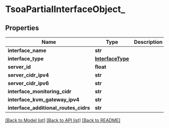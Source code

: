 # TsoaPartialInterfaceObject_

## Properties
Name | Type | Description | Notes
------------ | ------------- | ------------- | -------------
**interface_name** | **str** |  | [optional] 
**interface_type** | [**InterfaceType**](InterfaceType.md) |  | [optional] 
**server_id** | **float** |  | [optional] 
**server_cidr_ipv4** | **str** |  | [optional] 
**server_cidr_ipv6** | **str** |  | [optional] 
**interface_monitoring_cidr** | **str** |  | [optional] 
**interface_kvm_gateway_ipv4** | **str** |  | [optional] 
**interface_additional_routes_cidrs** | **str** |  | [optional] 

[[Back to Model list]](../README.md#documentation-for-models) [[Back to API list]](../README.md#documentation-for-api-endpoints) [[Back to README]](../README.md)

